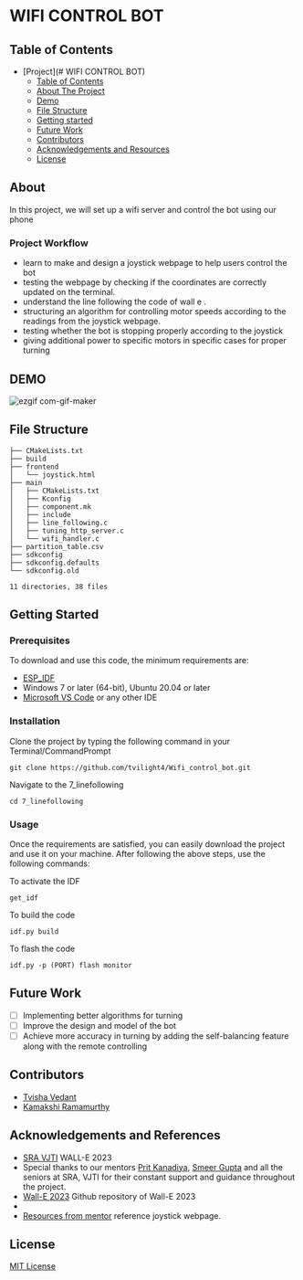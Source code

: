 # WIFI CONTROL BOT


## Table of Contents

- [Project](# WIFI CONTROL BOT)
  - [Table of Contents](#table-of-contents)
  - [About The Project](#about-the-project)
  - [Demo](#demo)
  - [File Structure](#file-structure)
  - [Getting started](#Getting-Started)
  - [Future Work](#future-work)
  - [Contributors](#contributors)
  - [Acknowledgements and Resources](#acknowledgements-and-references)
  - [License](#license)
  
## About

In this project, we will set up a wifi server and control the bot using our phone 
  ### Project Workflow 
- learn to make and design a joystick webpage to help users control the bot
- testing the webpage by checking if the coordinates are correctly updated on the terminal.
- understand the line following the code of wall e .
- structuring an algorithm for controlling motor speeds according to the readings from the joystick webpage.
- testing whether the bot is stopping properly according to the joystick
- giving additional power to specific motors in specific cases for proper turning


## DEMO


![ezgif com-gif-maker](https://github.com/tvilight4/Wifi_control_bot/blob/d4768ff98fc709e03866d2d11a4fad745b5c73b1/assets/ezgif.com-optimize.gif)



## File Structure
```
├── CMakeLists.txt
├── build
├── frontend
│   └── joystick.html
├── main
│   ├── CMakeLists.txt
│   ├── Kconfig
│   ├── component.mk
│   ├── include
│   ├── line_following.c
│   ├── tuning_http_server.c
│   └── wifi_handler.c
├── partition_table.csv
├── sdkconfig
├── sdkconfig.defaults
└── sdkconfig.old

11 directories, 38 files
``` 
## Getting Started

### Prerequisites
To download and use this code, the minimum requirements are:

* [ESP_IDF](https://github.com/espressif/esp-idf)
* Windows 7 or later (64-bit), Ubuntu 20.04 or later
* [Microsoft VS Code](https://code.visualstudio.com/download) or any other IDE 

### Installation

Clone the project by typing the following command in your Terminal/CommandPrompt

```
git clone https://github.com/tvilight4/Wifi_control_bot.git 
```
Navigate to the 7_linefollowing

```
cd 7_linefollowing
```

### Usage

Once the requirements are satisfied, you can easily download the project and use it on your machine.
After following the above steps, use the following commands:

To activate the IDF

```
get_idf
```

To build the code 

```
idf.py build
```

To flash the code

```
idf.py -p (PORT) flash monitor
```
## Future Work

- [ ] Implementing better algorithms for turning
- [ ] Improve the design and model of the bot
- [ ] Achieve more accuracy in turning by adding the self-balancing feature along with the remote controlling

## Contributors

* [Tvisha Vedant](https://github.com/tvilight4)
* [Kamakshi Ramamurthy](https://github.com/Kamakshi8104)

## Acknowledgements and References
* [SRA VJTI](https://sravjti.in/) WALL-E 2023
* Special thanks to our mentors [Prit Kanadiya](https://github.com/PritK99), [Smeer Gupta](https://github.com/sameergupta4873) and all the seniors at SRA, VJTI for their constant support and guidance throughout the project.
* [Wall-E 2023](https://github.com/SRA-VJTI/Wall-E) Github repository of   Wall-E 2023
* 
* [Resources from mentor](https://github.com/sameergupta4873/Wall-E-test) reference joystick webpage.
## License
[MIT License](https://opensource.org/licenses/MIT)

